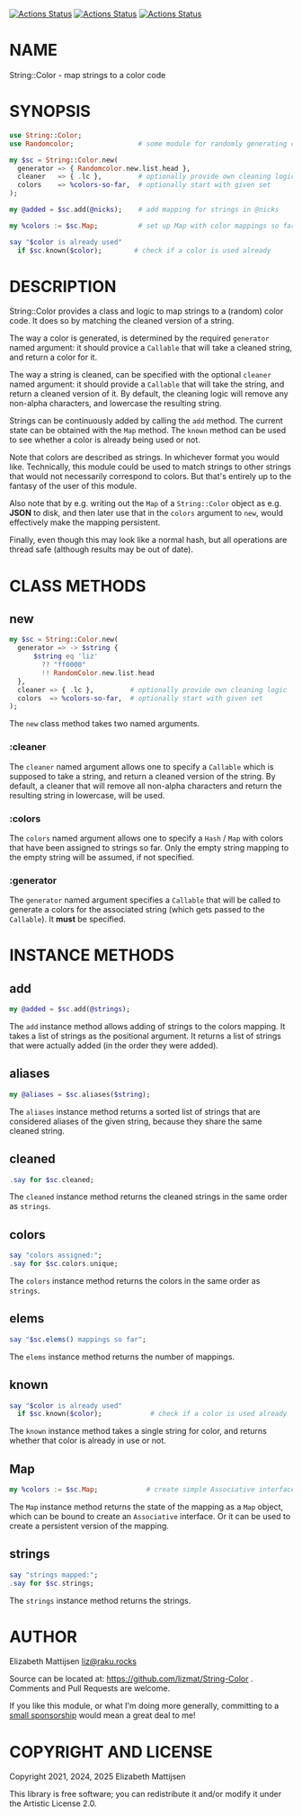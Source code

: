 [![Actions Status](https://github.com/lizmat/String-Color/actions/workflows/linux.yml/badge.svg)](https://github.com/lizmat/String-Color/actions) [![Actions Status](https://github.com/lizmat/String-Color/actions/workflows/macos.yml/badge.svg)](https://github.com/lizmat/String-Color/actions) [![Actions Status](https://github.com/lizmat/String-Color/actions/workflows/windows.yml/badge.svg)](https://github.com/lizmat/String-Color/actions)

NAME
====

String::Color - map strings to a color code

SYNOPSIS
========

```raku
use String::Color;
use Randomcolor;                # some module for randomly generating colors

my $sc = String::Color.new(
  generator => { Randomcolor.new.list.head },
  cleaner   => { .lc },         # optionally provide own cleaning logic
  colors    => %colors-so-far,  # optionally start with given set
);

my @added = $sc.add(@nicks);    # add mapping for strings in @nicks

my %colors := $sc.Map;          # set up Map with color mappings so far

say "$color is already used"
  if $sc.known($color);        # check if a color is used already
```

DESCRIPTION
===========

String::Color provides a class and logic to map strings to a (random) color code. It does so by matching the cleaned version of a string.

The way a color is generated, is determined by the required `generator` named argument: it should provice a `Callable` that will take a cleaned string, and return a color for it.

The way a string is cleaned, can be specified with the optional `cleaner` named argument: it should provide a `Callable` that will take the string, and return a cleaned version of it. By default, the cleaning logic will remove any non-alpha characters, and lowercase the resulting string.

Strings can be continuously added by calling the `add` method. The current state can be obtained with the `Map` method. The `known` method can be used to see whether a color is already being used or not.

Note that colors are described as strings. In whichever format you would like. Technically, this module could be used to match strings to other strings that would not necessarily correspond to colors. But that's entirely up to the fantasy of the user of this module.

Also note that by e.g. writing out the `Map` of a `String::Color` object as e.g. **JSON** to disk, and then later use that in the `colors` argument to `new`, would effectively make the mapping persistent.

Finally, even though this may look like a normal hash, but all operations are thread safe (although results may be out of date).

CLASS METHODS
=============

new
---

```raku
my $sc = String::Color.new(
  generator => -> $string {
      $string eq 'liz'
        ?? "ff0000"
        !! RandomColor.new.list.head
  },
  cleaner => { .lc },         # optionally provide own cleaning logic
  colors  => %colors-so-far,  # optionally start with given set
);
```

The `new` class method takes two named arguments.

### :cleaner

The `cleaner` named argument allows one to specify a `Callable` which is supposed to take a string, and return a cleaned version of the string. By default, a cleaner that will remove all non-alpha characters and return the resulting string in lowercase, will be used.

### :colors

The `colors` named argument allows one to specify a `Hash` / `Map` with colors that have been assigned to strings so far. Only the empty string mapping to the empty string will be assumed, if not specified.

### :generator

The `generator` named argument specifies a `Callable` that will be called to generate a colors for the associated string (which gets passed to the `Callable`). It **must** be specified.

INSTANCE METHODS
================

add
---

```raku
my @added = $sc.add(@strings);
```

The `add` instance method allows adding of strings to the colors mapping. It takes a list of strings as the positional argument. It returns a list of strings that were actually added (in the order they were added).

aliases
-------

```raku
my @aliases = $sc.aliases($string);
```

The `aliases` instance method returns a sorted list of strings that are considered aliases of the given string, because they share the same cleaned string.

cleaned
-------

```raku
.say for $sc.cleaned;
```

The `cleaned` instance method returns the cleaned strings in the same order as `strings`.

colors
------

```raku
say "colors assigned:";
.say for $sc.colors.unique;
```

The `colors` instance method returns the colors in the same order as `strings`.

elems
-----

```raku
say "$sc.elems() mappings so far";
```

The `elems` instance method returns the number of mappings.

known
-----

```raku
say "$color is already used"
  if $sc.known($color);            # check if a color is used already
```

The `known` instance method takes a single string for color, and returns whether that color is already in use or not.

Map
---

```raku
my %colors := $sc.Map;            # create simple Associative interface
```

The `Map` instance method returns the state of the mapping as a `Map` object, which can be bound to create an `Associative` interface. Or it can be used to create a persistent version of the mapping.

strings
-------

```raku
say "strings mapped:";
.say for $sc.strings;
```

The `strings` instance method returns the strings.

AUTHOR
======

Elizabeth Mattijsen <liz@raku.rocks>

Source can be located at: https://github.com/lizmat/String-Color . Comments and Pull Requests are welcome.

If you like this module, or what I'm doing more generally, committing to a [small sponsorship](https://github.com/sponsors/lizmat/) would mean a great deal to me!

COPYRIGHT AND LICENSE
=====================

Copyright 2021, 2024, 2025 Elizabeth Mattijsen

This library is free software; you can redistribute it and/or modify it under the Artistic License 2.0.

